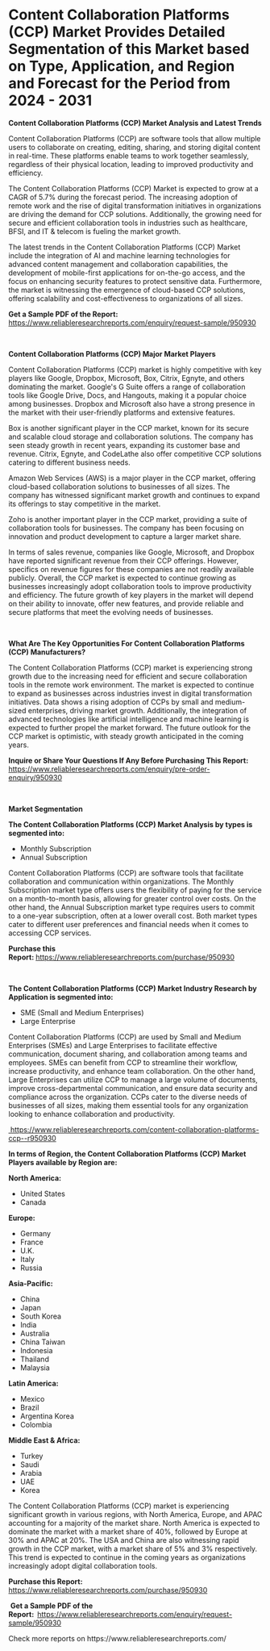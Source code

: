<p><h1>Content Collaboration Platforms (CCP) Market Provides Detailed Segmentation of this Market based on Type, Application, and Region and Forecast for the Period from 2024 - 2031</h1></p><p><strong>Content Collaboration Platforms (CCP) Market Analysis and Latest Trends</strong></p>
<p><p>Content Collaboration Platforms (CCP) are software tools that allow multiple users to collaborate on creating, editing, sharing, and storing digital content in real-time. These platforms enable teams to work together seamlessly, regardless of their physical location, leading to improved productivity and efficiency.</p><p>The Content Collaboration Platforms (CCP) Market is expected to grow at a CAGR of 5.7% during the forecast period. The increasing adoption of remote work and the rise of digital transformation initiatives in organizations are driving the demand for CCP solutions. Additionally, the growing need for secure and efficient collaboration tools in industries such as healthcare, BFSI, and IT & telecom is fueling the market growth.</p><p>The latest trends in the Content Collaboration Platforms (CCP) Market include the integration of AI and machine learning technologies for advanced content management and collaboration capabilities, the development of mobile-first applications for on-the-go access, and the focus on enhancing security features to protect sensitive data. Furthermore, the market is witnessing the emergence of cloud-based CCP solutions, offering scalability and cost-effectiveness to organizations of all sizes.</p></p>
<p><strong>Get a Sample PDF of the Report:&nbsp;</strong> <a href="https://www.reliableresearchreports.com/enquiry/request-sample/950930">https://www.reliableresearchreports.com/enquiry/request-sample/950930</a></p>
<p>&nbsp;</p>
<p><strong>Content Collaboration Platforms (CCP) Major Market Players</strong></p>
<p><p>Content Collaboration Platforms (CCP) market is highly competitive with key players like Google, Dropbox, Microsoft, Box, Citrix, Egnyte, and others dominating the market. Google's G Suite offers a range of collaboration tools like Google Drive, Docs, and Hangouts, making it a popular choice among businesses. Dropbox and Microsoft also have a strong presence in the market with their user-friendly platforms and extensive features.</p><p>Box is another significant player in the CCP market, known for its secure and scalable cloud storage and collaboration solutions. The company has seen steady growth in recent years, expanding its customer base and revenue. Citrix, Egnyte, and CodeLathe also offer competitive CCP solutions catering to different business needs.</p><p>Amazon Web Services (AWS) is a major player in the CCP market, offering cloud-based collaboration solutions to businesses of all sizes. The company has witnessed significant market growth and continues to expand its offerings to stay competitive in the market.</p><p>Zoho is another important player in the CCP market, providing a suite of collaboration tools for businesses. The company has been focusing on innovation and product development to capture a larger market share.</p><p>In terms of sales revenue, companies like Google, Microsoft, and Dropbox have reported significant revenue from their CCP offerings. However, specifics on revenue figures for these companies are not readily available publicly. Overall, the CCP market is expected to continue growing as businesses increasingly adopt collaboration tools to improve productivity and efficiency. The future growth of key players in the market will depend on their ability to innovate, offer new features, and provide reliable and secure platforms that meet the evolving needs of businesses.</p></p>
<p>&nbsp;</p>
<p><strong>What Are The Key Opportunities For Content Collaboration Platforms (CCP) Manufacturers?</strong></p>
<p><p>The Content Collaboration Platforms (CCP) market is experiencing strong growth due to the increasing need for efficient and secure collaboration tools in the remote work environment. The market is expected to continue to expand as businesses across industries invest in digital transformation initiatives. Data shows a rising adoption of CCPs by small and medium-sized enterprises, driving market growth. Additionally, the integration of advanced technologies like artificial intelligence and machine learning is expected to further propel the market forward. The future outlook for the CCP market is optimistic, with steady growth anticipated in the coming years.</p></p>
<p><strong>Inquire or Share Your Questions If Any Before Purchasing This Report:</strong> <a href="https://www.reliableresearchreports.com/enquiry/pre-order-enquiry/950930">https://www.reliableresearchreports.com/enquiry/pre-order-enquiry/950930</a></p>
<p>&nbsp;</p>
<p><strong>Market Segmentation</strong></p>
<p><strong>The Content Collaboration Platforms (CCP) Market Analysis by types is segmented into:</strong></p>
<p><ul><li>Monthly Subscription</li><li>Annual Subscription</li></ul></p>
<p><p>Content Collaboration Platforms (CCP) are software tools that facilitate collaboration and communication within organizations. The Monthly Subscription market type offers users the flexibility of paying for the service on a month-to-month basis, allowing for greater control over costs. On the other hand, the Annual Subscription market type requires users to commit to a one-year subscription, often at a lower overall cost. Both market types cater to different user preferences and financial needs when it comes to accessing CCP services.</p></p>
<p><strong>Purchase this Report:&nbsp;</strong><a href="https://www.reliableresearchreports.com/purchase/950930">https://www.reliableresearchreports.com/purchase/950930</a></p>
<p>&nbsp;</p>
<p><strong>The Content Collaboration Platforms (CCP) Market Industry Research by Application is segmented into:</strong></p>
<p><ul><li>SME (Small and Medium Enterprises)</li><li>Large Enterprise</li></ul></p>
<p><p>Content Collaboration Platforms (CCP) are used by Small and Medium Enterprises (SMEs) and Large Enterprises to facilitate effective communication, document sharing, and collaboration among teams and employees. SMEs can benefit from CCP to streamline their workflow, increase productivity, and enhance team collaboration. On the other hand, Large Enterprises can utilize CCP to manage a large volume of documents, improve cross-departmental communication, and ensure data security and compliance across the organization. CCPs cater to the diverse needs of businesses of all sizes, making them essential tools for any organization looking to enhance collaboration and productivity.</p></p>
<p><a href="https://www.reliableresearchreports.com/content-collaboration-platforms-ccp--r950930">&nbsp;https://www.reliableresearchreports.com/content-collaboration-platforms-ccp--r950930</a></p>
<p><strong>In terms of Region, the Content Collaboration Platforms (CCP) Market Players available by Region are:</strong></p>
<p>
    <p> <strong> North America: </strong>
        <ul>
            <li>United States</li>
            <li>Canada</li>
        </ul>
        </p> 
    <p> <strong> Europe: </strong>
        <ul>
            <li>Germany</li>
            <li>France</li>
            <li>U.K.</li>
            <li>Italy</li>
            <li>Russia</li>
        </ul>
        </p> 
    <p> <strong> Asia-Pacific: </strong>
        <ul>
            <li>China</li>
            <li>Japan</li>
            <li>South Korea</li>
            <li>India</li>
            <li>Australia</li>
            <li>China Taiwan</li>
            <li>Indonesia</li>
            <li>Thailand</li>
            <li>Malaysia</li>
        </ul>
        </p> 
    <p> <strong> Latin America: </strong>
        <ul>
            <li>Mexico</li>
            <li>Brazil</li>
            <li>Argentina Korea</li>
            <li>Colombia</li>
        </ul>
        </p> 
    <p> <strong> Middle East & Africa: </strong>
        <ul>
            <li>Turkey</li>
            <li>Saudi</li>
            <li>Arabia</li>
            <li>UAE</li>
            <li>Korea</li>
        </ul>
    </p>
    </p>
<p><p>The Content Collaboration Platforms (CCP) market is experiencing significant growth in various regions, with North America, Europe, and APAC accounting for a majority of the market share. North America is expected to dominate the market with a market share of 40%, followed by Europe at 30% and APAC at 20%. The USA and China are also witnessing rapid growth in the CCP market, with a market share of 5% and 3% respectively. This trend is expected to continue in the coming years as organizations increasingly adopt digital collaboration tools.</p></p>
<p><strong>Purchase this Report: </strong><a href="https://www.reliableresearchreports.com/purchase/950930">https://www.reliableresearchreports.com/purchase/950930</a></p>
<p>&nbsp;<strong>Get a Sample PDF of the Report:&nbsp;&nbsp;</strong><a href="https://www.reliableresearchreports.com/enquiry/request-sample/950930">https://www.reliableresearchreports.com/enquiry/request-sample/950930</a></p>
<p><strong></strong></p>
<p>Check more reports on https://www.reliableresearchreports.com/</p>